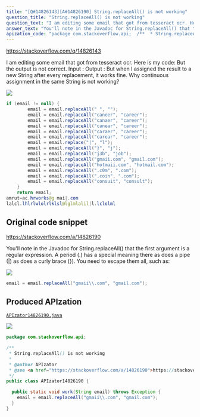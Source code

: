 ```yaml
---
title: "[Q#14826143][A#14826190] String.replaceAll() is not working"
question_title: "String.replaceAll() is not working"
question_text: "I am editing some email that got from tesseract ocr. Here is my code: But the output is not correct. Input : Output : But when I assigned the result to a new String after every replacement, it works fine. Why continuous assignment in the same String is not working?"
answer_text: "You'll note in the Javadoc for String.replaceAll() that the first argument is a regular expression. A period (.) has a special meaning there as does a pipe (|) as does a curly brace (}). You need to escape them all, such as:"
apization_code: "package com.stackoverflow.api;  /**  * String.replaceAll() is not working  *  * @author APIzator  * @see <a href=\"https://stackoverflow.com/a/14826190\">https://stackoverflow.com/a/14826190</a>  */ public class APIzator14826190 {    public static void work(String email) throws Exception {     email = email.replaceAll(\"gmaii\\\\.com\", \"gmail.com\");   } }"
---
```


https://stackoverflow.com/q/14826143

I am editing some email that got from tesseract ocr.
Here is my code:
But the output is not correct.
Input :
Output :
But when I assigned the result to a new String after every replacement, it works fine. Why continuous assignment in the same String is not working?


<div class="code-logo"><img src="/stackoverflow.png" /></div>

```java
if (email != null) {
        email = email.replaceAll(" ", "");
        email = email.replaceAll("caneer", "career");
        email = email.replaceAll("canaer", "career");
        email = email.replaceAll("canear", "career");
        email = email.replaceAll("caraer", "career");
        email = email.replaceAll("carear", "career");
        email = email.replace("|", "l");
        email = email.replaceAll("}", "j");
        email = email.replaceAll("j3b", "job");
        email = email.replaceAll("gmaii.com", "gmail.com");
        email = email.replaceAll("hotmaii.com", "hotmail.com");
        email = email.replaceAll(".c0m", ".com");
        email = email.replaceAll(".coin", ".com");
        email = email.replaceAll("consuit", "consult");
    }
    return email;
amrut=ac.hrworks@g mai|.com
lalcl.lhlrlwlolrlklsl@lglmlalil|l.lclolml
```


## Original code snippet

https://stackoverflow.com/a/14826190

You&#x27;ll note in the Javadoc for String.replaceAll() that the first argument is a regular expression.
A period (.) has a special meaning there as does a pipe (|) as does a curly brace (}). You need to escape them all, such as:

<div class="code-logo"><img src="/stackoverflow.png" /></div>

```java
email = email.replaceAll("gmaii\\.com", "gmail.com");
```

## Produced APIzation

[`APIzator14826190.java`](https://github.com/pasqualesalza/apization-temp-data/raw/master/search/APIzator14826190.java)

<div class="code-logo"><img src="/apizator.png" /></div>

```java
package com.stackoverflow.api;

/**
 * String.replaceAll() is not working
 *
 * @author APIzator
 * @see <a href="https://stackoverflow.com/a/14826190">https://stackoverflow.com/a/14826190</a>
 */
public class APIzator14826190 {

  public static void work(String email) throws Exception {
    email = email.replaceAll("gmaii\\.com", "gmail.com");
  }
}

```
